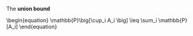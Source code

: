 The **union bound** 

\begin{equation}
\mathbb{P}\big[\cup_i A_i \big] \leq \sum_i \mathbb{P}[A_i]
\end{equation}